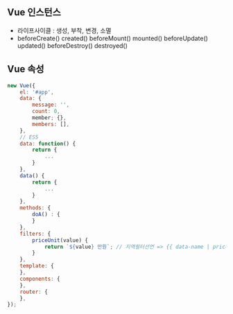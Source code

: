 ## Vue 인스턴스
- 라이프사이클 : 생성, 부착, 변경, 소멸
- beforeCreate() created() beforeMount() mounted() beforeUpdate() updated() beforeDestroy() destroyed()

## Vue 속성
```javascript
new Vue({
    el: '#app',
    data: {
        message: '',
        count: 0,
        member; {},
        members: [],
    },
    // ES5
    data: function() {
        return {
            ...
        }
    },
    data() {
        return {
            ...
        }
    },
    methods: {
        doA() : {
        }
    },
    filters: {
        priceUnit(value) {
            return `${value} 만원`; // 지역필터선언 => {{ data-name | price | priceUnit }}
        }
    },
    template: {
    },
    components: {
    },
    router: {
    },
});
```
